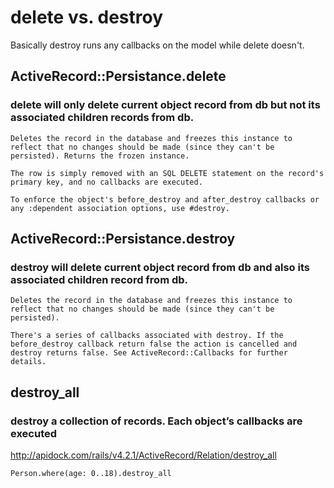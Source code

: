 # delete vs. destroy

Basically destroy runs any callbacks on the model  while delete doesn't.

## ActiveRecord::Persistance.delete
### delete will only delete current object record from db but not its associated children records from db.
```
Deletes the record in the database and freezes this instance to reflect that no changes should be made (since they can't be persisted). Returns the frozen instance.

The row is simply removed with an SQL DELETE statement on the record's primary key, and no callbacks are executed.

To enforce the object's before_destroy and after_destroy callbacks or any :dependent association options, use #destroy.
```

## ActiveRecord::Persistance.destroy
### destroy will delete current object record from db and also its associated children record from db.
```
Deletes the record in the database and freezes this instance to reflect that no changes should be made (since they can't be persisted).

There's a series of callbacks associated with destroy. If the before_destroy callback return false the action is cancelled and destroy returns false. See ActiveRecord::Callbacks for further details.
```

## destroy_all
### destroy a collection of records. Each object’s callbacks are executed
http://apidock.com/rails/v4.2.1/ActiveRecord/Relation/destroy_all
```
Person.where(age: 0..18).destroy_all
```
